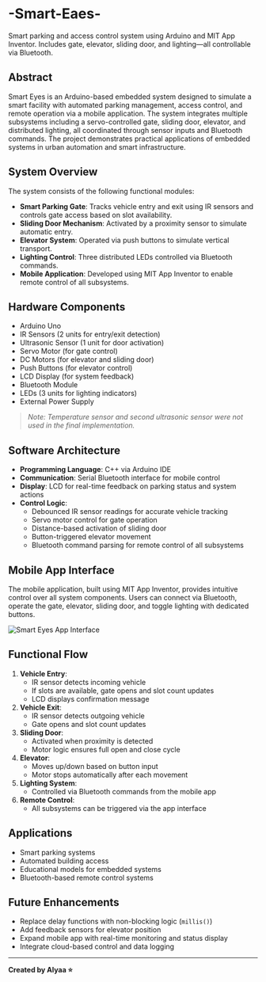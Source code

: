 # -Smart-Eaes-
Smart parking and access control system using Arduino and MIT App Inventor. Includes gate, elevator, sliding door, and lighting—all controllable via Bluetooth.

## Abstract  
Smart Eyes is an Arduino-based embedded system designed to simulate a smart facility with automated parking management, access control, and remote operation via a mobile application. The system integrates multiple subsystems including a servo-controlled gate, sliding door, elevator, and distributed lighting, all coordinated through sensor inputs and Bluetooth commands. The project demonstrates practical applications of embedded systems in urban automation and smart infrastructure.

## System Overview  
The system consists of the following functional modules:  
- **Smart Parking Gate**: Tracks vehicle entry and exit using IR sensors and controls gate access based on slot availability.  
- **Sliding Door Mechanism**: Activated by a proximity sensor to simulate automatic entry.  
- **Elevator System**: Operated via push buttons to simulate vertical transport.  
- **Lighting Control**: Three distributed LEDs controlled via Bluetooth commands.  
- **Mobile Application**: Developed using MIT App Inventor to enable remote control of all subsystems.

## Hardware Components  
- Arduino Uno  
- IR Sensors (2 units for entry/exit detection)  
- Ultrasonic Sensor (1 unit for door activation)  
- Servo Motor (for gate control)  
- DC Motors (for elevator and sliding door)  
- Push Buttons (for elevator control)  
- LCD Display (for system feedback)  
- Bluetooth Module  
- LEDs (3 units for lighting indicators)  
- External Power Supply

> *Note: Temperature sensor and second ultrasonic sensor were not used in the final implementation.*

## Software Architecture  
- **Programming Language**: C++ via Arduino IDE  
- **Communication**: Serial Bluetooth interface for mobile control  
- **Display**: LCD for real-time feedback on parking status and system actions  
- **Control Logic**:  
  - Debounced IR sensor readings for accurate vehicle tracking  
  - Servo motor control for gate operation  
  - Distance-based activation of sliding door  
  - Button-triggered elevator movement  
  - Bluetooth command parsing for remote control of all subsystems

## Mobile App Interface  
The mobile application, built using MIT App Inventor, provides intuitive control over all system components. Users can connect via Bluetooth, operate the gate, elevator, sliding door, and toggle lighting with dedicated buttons.

![Smart Eyes App Interface](App.jpg)

## Functional Flow  
1. **Vehicle Entry**:  
   - IR sensor detects incoming vehicle  
   - If slots are available, gate opens and slot count updates  
   - LCD displays confirmation message  
2. **Vehicle Exit**:  
   - IR sensor detects outgoing vehicle  
   - Gate opens and slot count updates  
3. **Sliding Door**:  
   - Activated when proximity is detected  
   - Motor logic ensures full open and close cycle  
4. **Elevator**:  
   - Moves up/down based on button input  
   - Motor stops automatically after each movement  
5. **Lighting System**:  
   - Controlled via Bluetooth commands from the mobile app  
6. **Remote Control**:  
   - All subsystems can be triggered via the app interface

## Applications  
- Smart parking systems  
- Automated building access  
- Educational models for embedded systems  
- Bluetooth-based remote control systems

## Future Enhancements  
- Replace delay functions with non-blocking logic (`millis()`)  
- Add feedback sensors for elevator position  
- Expand mobile app with real-time monitoring and status display  
- Integrate cloud-based control and data logging

---

**Created by Alyaa ⭐**
